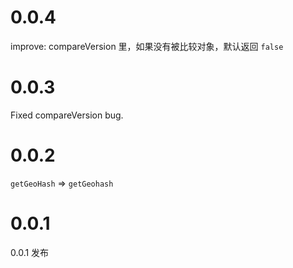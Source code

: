 # 0.0.4
improve: compareVersion 里，如果没有被比较对象，默认返回 `false`

# 0.0.3
Fixed compareVersion bug.

# 0.0.2
`getGeoHash` => `getGeohash`

# 0.0.1
0.0.1 发布
